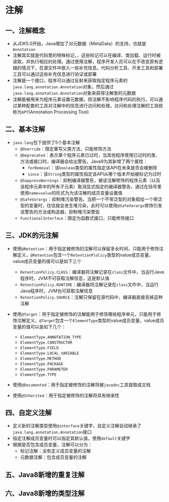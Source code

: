 # 注解

## 一、注解概念

* 从JDK5.0开始，Java增加了对元数据（MetaData）的支持，也就是`Annotation`
* 注解其实就是代码里的特殊标记，，这些标记可以在编译、类加载、运行时被读取，并执行相应的处理。通过使用注解，程序开发人员可以在不改变原有逻辑的情况下，在源文件中嵌入一些补充信息。代码分析工具、开发工具和部署工具可以通过这些补充信息进行验证或部署
* 注解是一个接口，程序可以通过反射来获取指定程序元素的`java.lang.annotation.Annotation`对象，然后通过`java.lang.annotation.Annotation`对象来获得注解里的元数据
* 注解能被用来为程序元素设置元数据，但注解不影响程序代码的执行。可以通过某种配套的工具对注解中的信息进行访问和处理，访问和处理注解的工具统称为`APT`(Annotation Processing Tool)

## 二、基本注解

* `java.lang`包下提供了5个基本注解
	* `@Override`：限定重写父类方法，只能修饰方法
	* `@Deprecated`：表示某个程序元素已过时，当其他程序使用已过时的类、方法或接口时，编译器会给出警告。Java9为其新增了两个属性：
		* `forRemoval`：该`boolean`类型的属性指定该API在未来是否会被删除
		* `since`：该`String`类型的属性指定该API从哪个版本开始被标记为过时
	* `@SuppressWarnings`：抑制编译器警告，被该注解修饰的程序元素（以及该程序元素中的所有子元素）取消显式指定的编译器警告，通过在括号里使用`name=value`的形式为为该注解的成员变量设置值
	* `@SafeVarargs`：抑制堆污染警告。当把一个不带泛型的对象赋给一个带泛型的变量时，往往就会发生堆污染，此时可以使用`@SafeVarargs`修饰引发该警告的方法或构造器，抑制堆污染警告
	* `FunctionalInterface`：限定为函数式接口，只能修饰接口

## 三、JDK的元注解

* 使用`@Retention`：用于指定被修饰的注解可以保留多长时间，只能用于修饰注解定义，`@Retention`包含一个`RetentionPlolicy`类型的value成员变量，value成员变量的值可以是如下三个
	* `RetentionPolicy.CLASS`：编译器将注解记录在`class`文件中，当运行Java程序时，JVM不可获取注解信息，这是默认值
	* `RetentionPolicy.RUNTIME`：编译器将注解记录在`class`文件中，当运行Java程序时，JVM也可获取注解信息
	* `RetentionPolicy.SOURCE`：注解只保留在源代码中，编译器直接丢掉这种注解

* 使用`@Target`：用于指定被修饰的注解能用于修饰哪些程序单元，只能用于修饰注解定义，`@Target`包含一个`ElementType`类型的value成员变量，value成员变量的值可以是如下几个：
	* `ElementType.ANNOTATION_TYPE`
	* `ElementType.CONSTRUCTOR`
	* `ElementType.FIELD`
	* `ElementType.LOCAL_VARIABLE`
	* `ElementType.METHOD`
	* `ElementType.PACKAGE`
	* `ElementType.PARAMETER`
	* `ElementType.TYPE`

* 使用`@Documented`：用于指定被修饰的注解将被`javadoc`工具提取成文档
* 使用`@Inherited`：用于指定被修饰的注解将具有继承性

## 四、自定义注解

* 定义新的注解类型使用`@interface`关键字，自定义注解自动继承了`java.lang.annotation.Annotation`接口
* 指定注解成员变量时可以指定其默认值，使用`default`关键字
* 根据是否包含成员变量，注解可以分为：
	* 标记注解：没有定义成员变量的注解
	* 元数据注解：包含成员变量的注解

## 五、Java8新增的重复注解

## 六、Java8新增的类型注解

